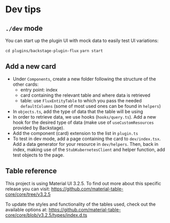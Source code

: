 # Dev tips

## `./dev` mode

You can start up the plugin UI with mock data to easily test UI variations:

`cd plugins/backstage-plugin-flux`
`yarn start`

## Add a new card

- Under `Components`, create a new folder following the structure of the other cards:
  - entry point: index
  - card containing the relevant table and where data is retrieved
  - table: use `FluxEntityTable` to which you pass the needed `defaultColumns` (some of most used ones can be found in `helpers`)
- In `objects.ts`, add the type of data that the table will be using
- In order to retrieve data, we use hooks (`hooks/query.ts`). Add a new hook for the desired type of data (make use of `useCustomResources` provided by Backstage).
- Add the component (card) extension to the list in `plugin.ts`
- To test in dev mode, add a page containing the card to `dev/index.tsx`. Add a data generator for your resource in `dev/helpers`. Then, back in index, making use of the `StubKubernetesClient` and helper function, add test objects to the page.

## Table reference

This project is using Material UI 3.2.5. To find out more about this specific release you can visit:
https://github.com/material-table-core/core/tree/v3.2.5

To update the styles and functionality of the tables used, check out the available options at:
https://github.com/material-table-core/core/blob/v3.2.5/types/index.d.ts
